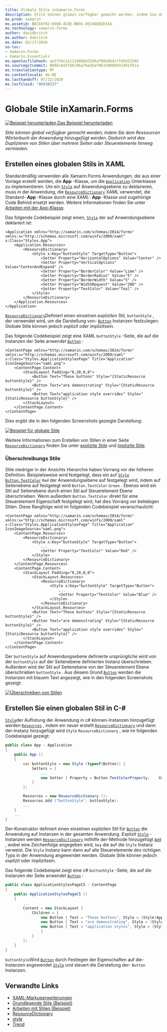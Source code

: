 ```yaml
---
title: Globale Stile inXamarin.Forms
description: Stile können global verfügbar gemacht werden, indem Sie dem Ressourcen Wörterbuch der Anwendung hinzugefügt werden. Dadurch wird das Duplizieren von Stilen über mehrere Seiten oder Steuerelemente hinweg vermieden.
ms.prod: xamarin
ms.assetid: BDC65F82-65E0-4C8E-BB91-8E340EB2D15A
ms.technology: xamarin-forms
author: davidbritch
ms.author: dabritch
ms.date: 02/17/2016
no-loc:
- Xamarin.Forms
- Xamarin.Essentials
ms.openlocfilehash: ae3759c1e111906b82596af80d4bdcffd5d23305
ms.sourcegitcommit: 008bcbd37b6c96a7be2baf0633d066931d41f61a
ms.translationtype: MT
ms.contentlocale: de-DE
ms.lasthandoff: 07/22/2020
ms.locfileid: "86938527"
---
```

# <a name="global-styles-in-xamarinforms"></a>Globale Stile inXamarin.Forms

[![Beispiel herunterladen](~/media/shared/download.png) Das Beispiel herunterladen](https://docs.microsoft.com/samples/xamarin/xamarin-forms-samples/userinterface-styles-basicstyles)

_Stile können global verfügbar gemacht werden, indem Sie dem Ressourcen Wörterbuch der Anwendung hinzugefügt werden. Dadurch wird das Duplizieren von Stilen über mehrere Seiten oder Steuerelemente hinweg vermieden._

## <a name="create-a-global-style-in-xaml"></a>Erstellen eines globalen Stils in XAML

Standardmäßig verwenden alle Xamarin.Forms Anwendungen, die aus einer Vorlage erstellt werden, die **App** -Klasse, um die [`Application`](xref:Xamarin.Forms.Application) Unterklasse zu implementieren. Um ein [`Style`](xref:Xamarin.Forms.Style) auf Anwendungsebene zu deklarieren, muss in der Anwendung, die [`ResourceDictionary`](xref:Xamarin.Forms.ResourceDictionary) XAML verwendet, die Standard- **App** -Klasse durch eine XAML- **App** -Klasse und zugehörige Code Behind ersetzt werden. Weitere Informationen finden Sie unter [Arbeiten mit der App-Klasse](~/xamarin-forms/app-fundamentals/application-class.md).

Das folgende Codebeispiel zeigt einen, [`Style`](xref:Xamarin.Forms.Style) der auf Anwendungsebene deklariert ist:

```xaml
<Application xmlns="http://xamarin.com/schemas/2014/forms" xmlns:x="http://schemas.microsoft.com/winfx/2009/xaml" x:Class="Styles.App">
    <Application.Resources>
        <ResourceDictionary>
            <Style x:Key="buttonStyle" TargetType="Button">
                <Setter Property="HorizontalOptions" Value="Center" />
                <Setter Property="VerticalOptions" Value="CenterAndExpand" />
                <Setter Property="BorderColor" Value="Lime" />
                <Setter Property="BorderRadius" Value="5" />
                <Setter Property="BorderWidth" Value="5" />
                <Setter Property="WidthRequest" Value="200" />
                <Setter Property="TextColor" Value="Teal" />
            </Style>
        </ResourceDictionary>
    </Application.Resources>
</Application>
```

[`ResourceDictionary`](xref:Xamarin.Forms.ResourceDictionary)Definiert einen einzelnen *expliziten* Stil, `buttonStyle` , der verwendet wird, um die Darstellung von- [`Button`](xref:Xamarin.Forms.Button) Instanzen festzulegen. Globale Stile können jedoch *explizit* oder *implizit*sein.

Das folgende Codebeispiel zeigt eine XAML `buttonStyle` -Seite, die auf die Instanzen der Seite anwendet [`Button`](xref:Xamarin.Forms.Button) :

```xaml
<ContentPage xmlns="http://xamarin.com/schemas/2014/forms" xmlns:x="http://schemas.microsoft.com/winfx/2009/xaml" x:Class="Styles.ApplicationStylesPage" Title="Application" IconImageSource="xaml.png">
    <ContentPage.Content>
        <StackLayout Padding="0,20,0,0">
            <Button Text="These buttons" Style="{StaticResource buttonStyle}" />
            <Button Text="are demonstrating" Style="{StaticResource buttonStyle}" />
            <Button Text="application style overrides" Style="{StaticResource buttonStyle}" />
        </StackLayout>
    </ContentPage.Content>
</ContentPage>
```

Dies ergibt die in den folgenden Screenshots gezeigte Darstellung:

[![Beispiel für globale Stile](application-images/application-styles-1.png)](application-images/application-styles-1-large.png#lightbox "Beispiel für globale Stile")

Weitere Informationen zum Erstellen von Stilen in einer Seite [`ResourceDictionary`](xref:Xamarin.Forms.ResourceDictionary) finden Sie unter [explizite Stile](~/xamarin-forms/user-interface/styles/explicit.md) und [implizite Stile](~/xamarin-forms/user-interface/styles/implicit.md).

### <a name="override-styles"></a>Überschreibungs Stile

Stile niedriger in der Ansichts Hierarchie haben Vorrang vor der höheren Definition. Beispielsweise wird festgelegt, dass ein auf [`Style`](xref:Xamarin.Forms.Style) [`Button.TextColor`](xref:Xamarin.Forms.Button.TextColor) `Red` der Anwendungsebene auf festgelegt wird, indem auf Seitenebene auf festgelegt wird `Button.TextColor` `Green` . Ebenso wird ein Stil auf Seitenebene durch einen Stil auf Steuerelement Ebene überschrieben. Wenn außerdem `Button.TextColor` direkt für eine Steuerelement Eigenschaft festgelegt wird, hat dies Vorrang vor beliebigen Stilen. Diese Rangfolge wird im folgenden Codebeispiel veranschaulicht:

```xaml
<ContentPage xmlns="http://xamarin.com/schemas/2014/forms" xmlns:x="http://schemas.microsoft.com/winfx/2009/xaml" x:Class="Styles.ApplicationStylesPage" Title="Application" IconImageSource="xaml.png">
    <ContentPage.Resources>
        <ResourceDictionary>
            <Style x:Key="buttonStyle" TargetType="Button">
                ...
                <Setter Property="TextColor" Value="Red" />
            </Style>
        </ResourceDictionary>
    </ContentPage.Resources>
    <ContentPage.Content>
        <StackLayout Padding="0,20,0,0">
            <StackLayout.Resources>
                <ResourceDictionary>
                    <Style x:Key="buttonStyle" TargetType="Button">
                        ...
                        <Setter Property="TextColor" Value="Blue" />
                    </Style>
                </ResourceDictionary>
            </StackLayout.Resources>
            <Button Text="These buttons" Style="{StaticResource buttonStyle}" />
            <Button Text="are demonstrating" Style="{StaticResource buttonStyle}" />
            <Button Text="application style overrides" Style="{StaticResource buttonStyle}" />
        </StackLayout>
    </ContentPage.Content>
</ContentPage>
```

Der `buttonStyle` auf Anwendungsebene definierte ursprüngliche wird von der `buttonStyle` auf der Seitenebene definierten Instanz überschrieben. Außerdem wird der Stil auf Seitenebene von der Steuerelement Ebene überschrieben `buttonStyle` . Aus diesem Grund [`Button`](xref:Xamarin.Forms.Button) werden die Instanzen mit blauem Text angezeigt, wie in den folgenden Screenshots gezeigt:

[![Überschreiben von Stilen](application-images/application-styles-2.png)](application-images/application-styles-2-large.png#lightbox "Überschreiben von Stilen")

## <a name="create-a-global-style-in-c35"></a>Erstellen Sie einen globalen Stil in C-&#35;

[`Style`](xref:Xamarin.Forms.Style)der Auflistung der Anwendung in c# können-Instanzen hinzugefügt werden [`Resources`](xref:Xamarin.Forms.VisualElement.Resources) , indem ein neuer erstellt [`ResourceDictionary`](xref:Xamarin.Forms.ResourceDictionary) und dann der-Instanz hinzugefügt wird `Style` `ResourceDictionary` , wie im folgenden Codebeispiel gezeigt:

```csharp
public class App : Application
{
    public App ()
    {
        var buttonStyle = new Style (typeof(Button)) {
            Setters = {
                ...
                new Setter { Property = Button.TextColorProperty,    Value = Color.Teal }
            }
        };

        Resources = new ResourceDictionary ();
        Resources.Add ("buttonStyle", buttonStyle);
        ...
    }
    ...
}
```

Der-Konstruktor definiert einen einzelnen *expliziten* Stil für [`Button`](xref:Xamarin.Forms.Button) die Anwendung auf Instanzen in der gesamten Anwendung. *Explizit* [`Style`](xref:Xamarin.Forms.Style) -Instanzen werden [`ResourceDictionary`](xref:Xamarin.Forms.ResourceDictionary) mithilfe der-Methode hinzugefügt [`Add`](xref:Xamarin.Forms.ResourceDictionary.Add(System.String,System.Object)) , wobei eine Zeichenfolge angegeben wird, `key` die auf die `Style` Instanz verweist. Die `Style` Instanz kann dann auf alle Steuerelemente des richtigen Typs in der Anwendung angewendet werden. Globale Stile können jedoch *explizit* oder *implizit*sein.

Das folgende Codebeispiel zeigt eine c# `buttonStyle` -Seite, die auf die Instanzen der Seite anwendet [`Button`](xref:Xamarin.Forms.Button) :

```csharp
public class ApplicationStylesPageCS : ContentPage
{
    public ApplicationStylesPageCS ()
    {
        ...
        Content = new StackLayout {
            Children = {
                new Button { Text = "These buttons", Style = (Style)Application.Current.Resources ["buttonStyle"] },
                new Button { Text = "are demonstrating", Style = (Style)Application.Current.Resources ["buttonStyle"] },
                new Button { Text = "application styles", Style = (Style)Application.Current.Resources ["buttonStyle"]
                }
            }
        };
    }
}
```

`buttonStyle`Wird [`Button`](xref:Xamarin.Forms.Button) durch Festlegen der Eigenschaften auf die-Instanzen angewendet [`Style`](xref:Xamarin.Forms.NavigableElement.Style) und steuert die Darstellung der- `Button` Instanzen.

## <a name="related-links"></a>Verwandte Links

- [XAML-Markuperweiterungen](~/xamarin-forms/xaml/xaml-basics/xaml-markup-extensions.md)
- [Grundlegende Stile (Beispiel)](https://docs.microsoft.com/samples/xamarin/xamarin-forms-samples/userinterface-styles-basicstyles)
- [Arbeiten mit Stilen (Beispiel)](https://docs.microsoft.com/samples/xamarin/xamarin-forms-samples/workingwithstyles)
- [ResourceDictionary](xref:Xamarin.Forms.ResourceDictionary)
- [style](xref:Xamarin.Forms.Style)
- [Trend](xref:Xamarin.Forms.Setter)
